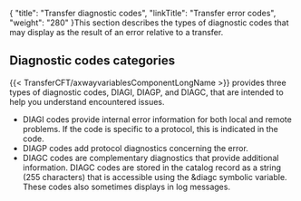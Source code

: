 {
    "title": "Transfer diagnostic codes",
    "linkTitle": "Transfer error codes",
    "weight": "280"
}This section describes the types of diagnostic codes that may display as the result of an error relative to a transfer.

Diagnostic codes categories
---------------------------

{{< TransferCFT/axwayvariablesComponentLongName  >}} provides three types of diagnostic codes, DIAGI, DIAGP, and DIAGC, that are intended to help you understand encountered issues.

- DIAGI codes provide internal error information for both local and remote problems. If the code is specific to a protocol, this
    is indicated in the code.
- DIAGP codes add protocol diagnostics concerning the error.
- DIAGC codes are complementary diagnostics that provide additional information. DIAGC codes are stored in the catalog record as a string (255 characters) that is accessible using the &diagc symbolic variable. These codes also sometimes displays in log messages.
